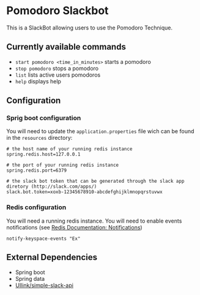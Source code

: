 # Pomodoro Slackbot
This is a SlackBot allowing users to use the Pomodoro Technique.

## Currently available commands
- `start pomodoro <time_in_minutes>` starts a pomodoro
- `stop pomodoro` stops a pomodoro
- `list` lists active users pomodoros
- `help` displays help

## Configuration

### Sprig boot configuration
You will need to update the `application.properties` file wich can be found in the `resources` directory:
```
# the host name of your running redis instance
spring.redis.host=127.0.0.1

# the port of your running redis instance
spring.redis.port=6379

# the slack bot token that can be generated through the slack app diretory (http://slack.com/apps/)
slack.bot.token=xoxb-12345678910-abcdefghijklmnopqrstuvwx
```

### Redis configuration
You will need a running redis instance.
You will need to enable events notifications (see [Redis Documentation: Notifications](http://redis.io/topics/notifications))
```
notify-keyspace-events "Ex"
```

## External Dependencies
* Spring boot
* Spring data
* [Ullink/simple-slack-api](https://github.com/Ullink/simple-slack-api)
